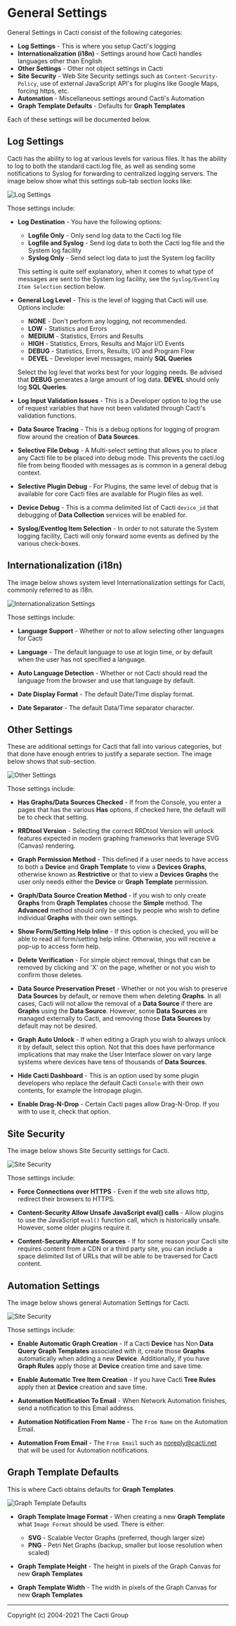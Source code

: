# General Settings

General Settings in Cacti consist of the following categories:

- **Log Settings** - This is where you setup Cacti's logging
- **Internationalization (i18n)** - Settings around how Cacti handles languages other than English
- **Other Settings** - Other not object settings in Cacti
- **Site Security** - Web Site Security settings such as `Content-Security-Policy`, use of external JavaScript API's for plugins like Google Maps, forcing https, etc.
- **Automation** - Miscellaneous settings around Cacti's Automation
- **Graph Template Defaults** - Defaults for **Graph Templates**

Each of these settings will be documented below.

## Log Settings

Cacti has the ability to log at various levels for various files.  It has the ability
to log to both the standard cacti.log file, as well as sending some notifications
to Syslog for forwarding to centralized logging servers.  The image below
show what this settings sub-tab section looks like:

![Log Settings](images/settings-general-log-settings.png)

Those settings include:

- **Log Destination** - You have the following options:

   - **Logfile Only** - Only send log data to the Cacti log file
   - **Logfile and Syslog** - Send log data to both the Cacti log file and the System log facility
   - **Syslog Only** - Send select log data to just the System log facility

  This setting is quite self explanatory, when it comes to what type of messages are sent
  to the System log facility, see the `Syslog/Eventlog Item Selection` section below.

- **General Log Level** - This is the level of logging that Cacti will use.  Options include:

   - **NONE** - Don't perform any logging, not recommended.
   - **LOW** - Statistics and Errors
   - **MEDIUM** - Statistics, Errors and Results
   - **HIGH** - Statistics, Errors, Results and Major I/O Events
   - **DEBUG** - Statistics, Errors, Results, I/O and Program Flow
   - **DEVEL** - Developer level messages, mainly **SQL Queries**

  Select the log level that works best for your logging needs.  Be advised that
  **DEBUG** generates a large amount of log data.  **DEVEL** should only log
  **SQL Queries**.

- **Log Input Validation Issues** - This is a Developer option to log the use of
  request variables that have not been validated through Cacti's validation
  functions.

- **Data Source Tracing** - This is a debug options for logging of program 
  flow around the creation of **Data Sources**.

- **Selective File Debug** - A Multi-select setting that allows you to place
  any Cacti file to be placed into debug mode.  This prevents the cacti.log 
  file from being flooded with messages as is common in a general debug
  context.

- **Selective Plugin Debug** - For Plugins, the same level of debug that is
  available for core Cacti files are available for Plugin files as well.

- **Device Debug** - This is a comma delimited list of Cacti `device_id` that
  debugging of **Data Collection** services will be enabled for.

- **Syslog/Eventlog Item Selection** - In order to not saturate the
  System logging facility, Cacti will only forward some events as defined
  by the various check-boxes.

## Internationalization (i18n)

The image below shows system level Internationalization settings for Cacti, commonly
referred to as i18n.

![Internationalization Settings](images/settings-general-i18n.png)

Those settings include:

- **Language Support** - Whether or not to allow selecting other languages for Cacti

- **Language** - The default language to use at login time, or by default when the
  user has not specified a language.

- **Auto Language Detection** - Whether or not Cacti should read the language from the
  browser and use that language by default.

- **Date Display Format** - The default Date/Time display format.

- **Date Separator** - The default Data/Time separator character.

## Other Settings

These are additional settings for Cacti that fall into various categories, but that
done have enough entries to justify a separate section.  The image below shows that
sub-section.

![Other Settings](images/settings-general-other-settings.png)

Those settings include:

- **Has Graphs/Data Sources Checked** - If from the Console, you enter
  a pages that has the various **Has** options, if checked here, the default
  will be to check that setting.

- **RRDtool Version** - Selecting the correct RRDtool Version will unlock features
  expected in modern graphing frameworks that leverage SVG (Canvas) rendering.

- **Graph Permission Method** - This defined if a user needs to have access to
  both a **Device** and **Graph Template** to view a **Devices** **Graphs**,
  otherwise known as **Restrictive** or that to view a **Devices** **Graphs**
  the user only needs either the **Device** or **Graph Template** permission.

- **Graph/Data Source Creation Method** - If you wish to only create **Graphs**
  from **Graph Templates** choose the **Simple** method.  The **Advanced**
  method should only be used by people who wish to define individual **Graphs**
  with their own settings.

- **Show Form/Setting Help Inline** - If this option is checked, you will be
  able to read all form/setting help inline.  Otherwise, you will receive a
  pop-up to access form help.

- **Delete Verification** - For simple object removal, things that can be removed
  by clicking and 'X' on the page, whether or not you wish to confirm those
  deletes.

- **Data Source Preservation Preset** - Whether or not you wish to preserve
  **Data Sources** by default, or remove them when deleting **Graphs**. In
  all cases, Cacti will not allow the removal of a **Data Source** if there
  are **Graphs** using the **Data Source**.  However, some **Data Sources**
  are managed externally to Cacti, and removing those **Data Sources** by
  default may not be desired.

- **Graph Auto Unlock** - If when editing a Graph you wish to always unlock
  it by default, select this option.  Not that this does have performance
  implications that may make the User Interface slower on vary large systems
  where devices have tens of thousands of **Data Sources**.

- **Hide Cacti Dashboard** - This is an option used by some plugin developers
  who replace the default Cacti `Console` with their own contents, for example
  the Intropage plugin.

- **Enable Drag-N-Drop** - Certain Cacti pages allow Drag-N-Drop.  If you
  with to use it, check that option.

## Site Security

The image below shows Site Security settings for Cacti.

![Site Security](images/settings-general-site-security.png)

Those settings include:

- **Force Connections over HTTPS** - Even if the web site allows http, redirect
  their browsers to HTTPS.

- **Content-Security Allow Unsafe JavaScript eval() calls** - Allow plugins to use
  the JavaScript `eval()` function call, which is historically unsafe.  However, some
  older plugins require it.

- **Content-Security Alternate Sources** - If for some reason your Cacti site requires
  content from a CDN or a third party site, you can include a space delimited list of URLs
  that will be able to be traversed for Cacti content.

## Automation Settings

The image below shows general Automation Settings for Cacti.

![Site Security](images/settings-general-automation.png)

Those settings include:

- **Enable Automatic Graph Creation** - If a Cacti **Device** has Non **Data Query**
  **Graph Templates** associated with it, create those **Graphs** automatically when
  adding a new **Device**.  Additionally, if you have **Graph Rules** apply those
  at **Device** creation time and save time.

- **Enable Automatic Tree Item Creation** - If you have Cacti **Tree Rules** apply
  then at **Device** creation and save time.

- **Automation Notification To Email** - When Network Automation finishes, send
  a notification to this Email address.

- **Automation Notification From Name** - The `From Name` on the Automation Email.

- **Automation From Email** - The `From Email` such as noreply@cacti.net that
  will be used for Automation notifications.

## Graph Template Defaults

This is where Cacti obtains defaults for **Graph Templates**.

![Graph Template Defaults](images/settings-general-graph-template-defaults.png)

- **Graph Template Image Format** - When creating a new **Graph Template**
  what `Image Format` should be used.  There is either:

     - **SVG** - Scalable Vector Graphs (preferred, though larger size)
     - **PNG** - Petri Net Graphs (backup, smaller but loose resolution when scaled)

- **Graph Template Height** - The height in pixels of the Graph Canvas for new **Graph Templates**

- **Graph Template Width** - The width in pixels of the Graph Canvas for new **Graph Templates**

---
Copyright (c) 2004-2021 The Cacti Group
